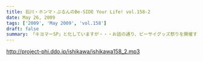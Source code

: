 ```yaml
---
title: 石川・ホンマ・ぶるんのBe-SIDE Your Life! vol.158-2
date: May 26, 2009
tags: ['2009', 'May 2009', 'vol.158']
draft: false
summary: 「キヨマーSP」と化していますが・・・お話の通り、ビーサイグッズ祭りを開催するのでグッズを買いそびれているキミはホームページを要チェックですぞ！NAMAE
---
```


http://project-phi.ddo.jp/ishikawa/ishikawa158_2.mp3